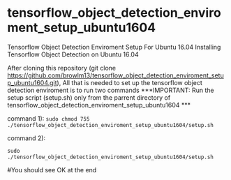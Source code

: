 # tensorflow_object_detection_enviroment_setup_ubuntu1604
Tensorflow Object Detection Enviroment Setup For Ubuntu 16.04
Installing Tensorflow Object Detection on Ubuntu 16.04

After cloning this repository (git clone https://github.com/browlm13/tensorflow_object_detection_enviroment_setup_ubuntu1604.git), 
All that is needed to set up the tensorflow object detection enviroment is to run two commands
***IMPORTANT: Run the setup script (setup.sh) only from the parrent directory of tensorflow_object_detection_enviroment_setup_ubuntu1604 *** 

command 1):
`sudo chmod 755 ./tensorflow_object_detection_enviroment_setup_ubuntu1604/setup.sh`

command 2):

`sudo ./tensorflow_object_detection_enviroment_setup_ubuntu1604/setup.sh`

#You should see OK at the end
